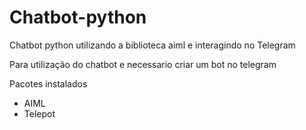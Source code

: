 # Chatbot-python
Chatbot python utilizando a biblioteca aiml e interagindo no Telegram

Para utilização do chatbot e necessario criar um bot no telegram 

Pacotes instalados 
- AIML
- Telepot


